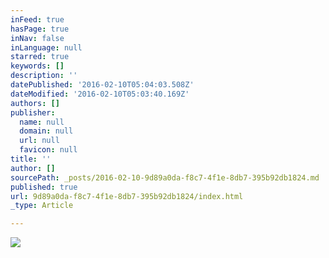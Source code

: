```yaml
---
inFeed: true
hasPage: true
inNav: false
inLanguage: null
starred: true
keywords: []
description: ''
datePublished: '2016-02-10T05:04:03.508Z'
dateModified: '2016-02-10T05:03:40.169Z'
authors: []
publisher:
  name: null
  domain: null
  url: null
  favicon: null
title: ''
author: []
sourcePath: _posts/2016-02-10-9d89a0da-f8c7-4f1e-8db7-395b92db1824.md
published: true
url: 9d89a0da-f8c7-4f1e-8db7-395b92db1824/index.html
_type: Article

---
```

![](https://the-grid-user-content.s3-us-west-2.amazonaws.com/0b93a46e-de00-43ae-a704-5e8757c9bc3e.JPG)